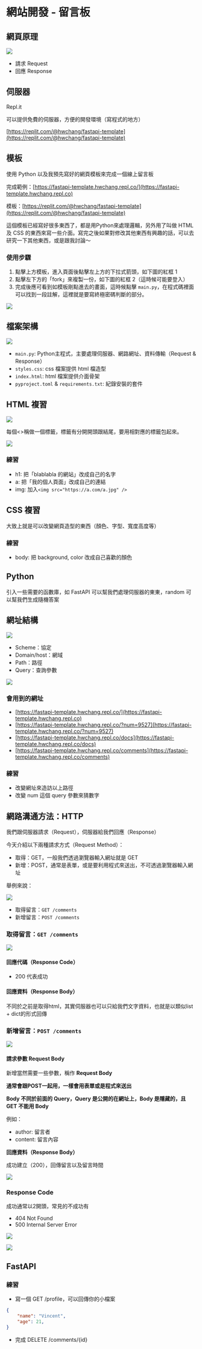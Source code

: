 # 網站開發 - 留言板

## 網頁原理

![](<.gitbook/assets/image (120) (1).png>)

* 請求 Request
* 回應 Response

## 伺服器

Repl.it

可以提供免費的伺服器，方便的開發環境（寫程式的地方）

[https://replit.com/@hwchang/fastapi-template](https://replit.com/@hwchang/fastapi-template)

## 模板

使用 Python 以及我預先寫好的網頁模板來完成一個線上留言板

完成範例：[https://fastapi-template.hwchang.repl.co/](https://fastapi-template.hwchang.repl.co)

模板：[https://replit.com/@hwchang/fastapi-template](https://replit.com/@hwchang/fastapi-template)

這個模板已經寫好很多東西了，都是用Python來處理邏輯，另外用了叫做 HTML 及 CSS 的東西來寫一些介面。寫完之後如果對修改其他東西有興趣的話，可以去研究一下其他東西，或是跟我討論～

### 使用步驟

1. 點擊上方模板，進入頁面後點擊左上方的下拉式箭頭，如下圖的紅框 1
2. 點擊左下方的「fork」來複製一份，如下圖的紅框 2（這時候可能要登入）
3. 完成後應可看到如模板剛點進去的畫面，這時候點擊 `main.py`，在程式碼裡面可以找到一段註解，這裡就是要寫終極密碼判斷的部分。

![](<.gitbook/assets/image (122).png>)

## 檔案架構

![](<.gitbook/assets/image (133).png>)

* `main.py`: Python主程式，主要處理伺服器、網路網址、資料傳輸（Request & Response）
* `styles.css`: css 檔案提供 html 檔造型
* `index.html`: html 檔案提供介面骨架
* `pyproject.toml` & `requirements.txt`: 紀錄安裝的套件

## HTML 複習

![](<.gitbook/assets/image (123).png>)

每個<>稱做一個標籤，標籤有分開開頭跟結尾，要用相對應的標籤包起來。



![](<.gitbook/assets/image (128).png>)

### 練習

* h1: 把「blablabla 的網站」改成自己的名字
* a: 把「我的個人頁面」改成自己的連結
* img: 加入`<img src="https://a.com/a.jpg" />`&#x20;

## CSS 複習

大致上就是可以改變網頁造型的東西（顏色、字型、寬度高度等）

### 練習

* body: 把 background, color 改成自己喜歡的顏色

## Python

引入一些需要的函數庫，如 FastAPI 可以幫我們處理伺服器的東東，random 可以幫我們生成隨機答案

## 網址結構

![](<.gitbook/assets/image (132) (1).png>)

* Scheme：協定
* Domain/host：網域
* Path：路徑
* Query：查詢參數

![](<.gitbook/assets/image (131).png>)



### 會用到的網址

* [https://fastapi-template.hwchang.repl.co/](https://fastapi-template.hwchang.repl.co)
* [https://fastapi-template.hwchang.repl.co/?num=9527](https://fastapi-template.hwchang.repl.co/?num=9527)
* [https://fastapi-template.hwchang.repl.co/docs](https://fastapi-template.hwchang.repl.co/docs)
* [https://fastapi-template.hwchang.repl.co/comments](https://fastapi-template.hwchang.repl.co/comments)

### 練習

* 改變網址來造訪以上路徑
* 改變 num 這個 query 參數來猜數字

## 網路溝通方法：HTTP

我們跟伺服器請求（Request），伺服器給我們回應（Response）

今天介紹以下兩種請求方式（Request Method）：

* 取得：GET，一般我們透過瀏覽器輸入網址就是 GET
* 新增：POST，通常是表單，或是要利用程式來送出，不可透過瀏覽器輸入網址

舉例來說：

![](<.gitbook/assets/image (120).png>)

* 取得留言：`GET /comments`
* 新增留言：`POST /comments`

### 取得留言：`GET /comments`

![](<.gitbook/assets/image (121).png>)

#### 回應代碼（Response Code）

* 200 代表成功

#### **回應資料（Response Body）**

不同於之前是取得html，其實伺服器也可以只給我們文字資料，也就是以類似list + dict的形式回傳

### 新增留言：`POST /comments`

![](<.gitbook/assets/image (126) (1).png>)

#### **請求參數 Request Body**

新增當然需要一些參數，稱作 **Request Body**

**通常會跟POST一起用，一樣會用表單或是程式來送出**

**Body 不同於前面的 Query，Query 是公開的在網址上，Body 是隱藏的，且 GET 不能用 Body**

例如：

* author: 留言者
* content: 留言內容

**回應資料（Response Body）**

成功建立（200），回傳留言以及留言時間

![](<.gitbook/assets/image (120) (1) (1).png>)

### Response Code

成功通常以2開頭，常見的不成功有

* 404 Not Found
* 500 Internal Server Error

![](<.gitbook/assets/image (125).png>)

![](<.gitbook/assets/image (133) (1).png>)

## FastAPI



### 練習

* 寫一個 GET /profile，可以回傳你的小檔案

```json
{
    "name": "Vincent",
    "age": 21,
}
```

* 完成 DELETE /comments/{id}
